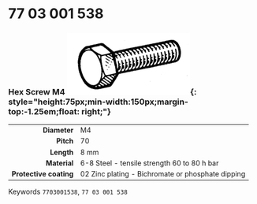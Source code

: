# 77 03 001 538

### Hex Screw M4 ![](../assets/images/parts/hex_screws.png){: style="height:75px;min-width:150px;margin-top:-1.25em;float: right;"}

|   |   |
|---:|---|
**Diameter** | M4
**Pitch** |70
**Length** |8 mm
**Material** | 6-8 Steel - tensile strength 60 to 80 h bar
**Protective coating** | 02 Zinc plating - Bichromate or phosphate dipping

Keywords `7703001538`, `77 03 001 538`
